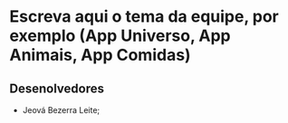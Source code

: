 # Escreva aqui o tema da equipe, por exemplo (App Universo, App Animais, App Comidas)

## Desenolvedores

- Jeová Bezerra Leite;
